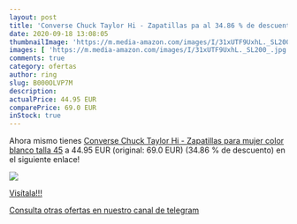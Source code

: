 ```yaml
---
layout: post
title: 'Converse Chuck Taylor Hi - Zapatillas pa al 34.86 % de descuento'
date: 2020-09-18 13:08:05
thumbnailImage: 'https://m.media-amazon.com/images/I/31xUTF9UxhL._SL200_.jpg'
images: [ 'https://m.media-amazon.com/images/I/31xUTF9UxhL._SL200_.jpg' ]
comments: true
category: ofertas
author: ring
slug: B000OLVP7M
description:
actualPrice: 44.95 EUR
comparePrice: 69.0 EUR
inStock: true
---
```


Ahora mismo tienes [Converse Chuck Taylor Hi - Zapatillas para mujer  color blanco  talla 45](https://www.amazon.com/dp/B000OLVP7M/?tag=redken08-20) a 44.95 EUR (original: 69.0 EUR) (34.86 %  de descuento) en el siguiente enlace!

[![](https://m.media-amazon.com/images/I/31xUTF9UxhL._SL200_.jpg)](https://www.amazon.com/dp/B000OLVP7M/?tag=redken08-20)

[Visítala!!!](https://www.amazon.com/dp/B000OLVP7M/?tag=redken08-20)

[Consulta otras ofertas en nuestro canal de telegram](https://t.me/s/ofertas25)
